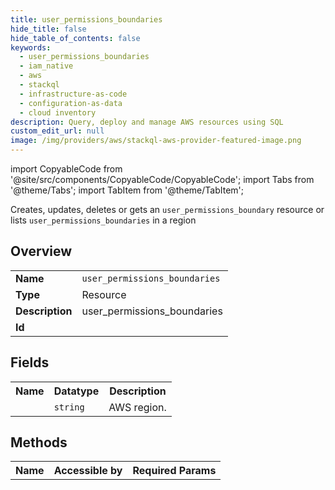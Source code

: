 ```yaml
---
title: user_permissions_boundaries
hide_title: false
hide_table_of_contents: false
keywords:
  - user_permissions_boundaries
  - iam_native
  - aws
  - stackql
  - infrastructure-as-code
  - configuration-as-data
  - cloud inventory
description: Query, deploy and manage AWS resources using SQL
custom_edit_url: null
image: /img/providers/aws/stackql-aws-provider-featured-image.png
---
```


import CopyableCode from '@site/src/components/CopyableCode/CopyableCode';
import Tabs from '@theme/Tabs';
import TabItem from '@theme/TabItem';

Creates, updates, deletes or gets an <code>user_permissions_boundary</code> resource or lists <code>user_permissions_boundaries</code> in a region

## Overview
<table><tbody>
<tr><td><b>Name</b></td><td><code>user_permissions_boundaries</code></td></tr>
<tr><td><b>Type</b></td><td>Resource</td></tr>
<tr><td><b>Description</b></td><td>user_permissions_boundaries</td></tr>
<tr><td><b>Id</b></td><td><CopyableCode code="aws.iam_native.user_permissions_boundaries" /></td></tr>
</tbody></table>

## Fields
<table><tbody><tr><th>Name</th><th>Datatype</th><th>Description</th></tr><tr><td><CopyableCode code="region" /></td><td><code>string</code></td><td>AWS region.</td></tr>
</tbody></table>

## Methods

<table><tbody>
  <tr>
    <th>Name</th>
    <th>Accessible by</th>
    <th>Required Params</th>
  </tr>
</tbody></table>






